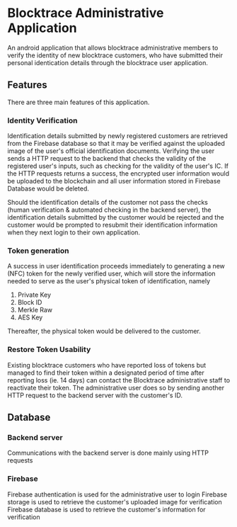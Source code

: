 # Blocktrace Administrative Application

An android application that allows blocktrace administrative members to verify the identity of new blocktrace customers, who have submitted their personal identication details through the blocktrace user application. 

## Features
There are three main features of this application.

### Identity Verification
Identification details submitted by newly registered customers are retrieved from the Firebase database so that it may be verified against the uploaded image of the user's official identification documents. Verifying the user sends a HTTP request to the backend that checks the validity of the registered user's inputs, such as checking for the validity of the user's IC. If the HTTP requests returns a success, the encrypted user information would be uploaded to the blockchain and all user information stored in Firebase Database would be deleted.

Should the identification details of the customer not pass the checks (human verification & automated checking in the backend server), the identification details submitted by the customer would be rejected and the customer would be prompted to resubmit their identification information when they next login to their own application.

### Token generation
A success in user identification proceeds immediately to generating a new (NFC) token for the newly verified user, which will store the information needed to serve as the user's physical token of identification, namely
1. Private Key
2. Block ID
3. Merkle Raw
4. AES Key

Thereafter, the physical token would be delivered to the customer.

### Restore Token Usability
Existing blocktrace customers who have reported loss of tokens but managed to find their token within a designated period of time after reporting loss (ie. 14 days) can contact the Blocktrace administrative staff to reactivate their token. The administrative user does so by sending another HTTP request to the backend server with the customer's ID.

## Database

### Backend server
Communications with the backend server is done mainly using HTTP requests

### Firebase 
Firebase authentication is used for the administrative user to login
Firebase storage is used to retrieve the customer's uploaded image for verification
Firebase database is used to retrieve the customer's information for verification

